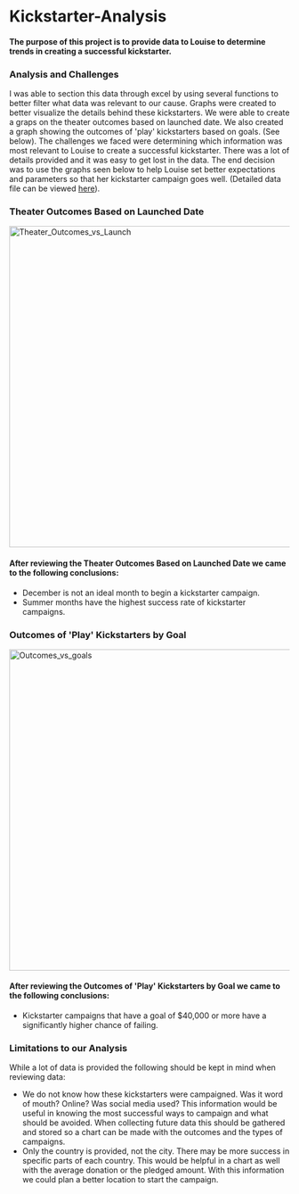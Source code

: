 # Kickstarter-Analysis
#### The purpose of this project is to provide data to Louise to determine trends in creating a successful kickstarter.


### Analysis and Challenges
  I was able to section this data through excel by using several functions to better filter what data was relevant to our cause. Graphs were created to better visualize the details behind these kickstarters. We were able to create a graps on the theater outcomes based on launched date. We also created a graph showing the outcomes of 'play' kickstarters based on goals. (See below). The challenges we faced were determining which information was most relevant to Louise to create a successful kickstarter. There was a lot of details provided and it was easy to get lost in the data. The end decision was to use the graphs seen below to help Louise set better expectations and parameters so that her kickstarter campaign goes well. (Detailed data file can be viewed [here](https://github.com/TorreyRawlings/kickstarter-analysis.git)).
  
  ### Theater Outcomes Based on Launched Date
  <img width="576" alt="Theater_Outcomes_vs_Launch" src="https://user-images.githubusercontent.com/103911529/166293305-666b35a8-7db8-4a3d-9466-22d640478e16.png">
  
 #### After reviewing the Theater Outcomes Based on Launched Date we came to the following conclusions:
  - December is not an ideal month to begin a kickstarter campaign. 
  - Summer months have the highest success rate of kickstarter campaigns.

### Outcomes of 'Play' Kickstarters by Goal
<img width="576" alt="Outcomes_vs_goals" src="https://user-images.githubusercontent.com/103911529/166293729-7f266eeb-0a6c-43b7-9616-ab1ce3ff2ef2.png">

 #### After reviewing the Outcomes of 'Play' Kickstarters by Goal we came to the following conclusions: 
  - Kickstarter campaigns that have a goal of $40,000 or more have a significantly higher chance of failing.

### Limitations to our Analysis
While a lot of data is provided the following should be kept in mind when reviewing data:
- We do not know how these kickstarters were campaigned. Was it word of mouth? Online? Was social media used? This information would be useful in knowing the most successful ways to campaign and what should be avoided. When collecting future data this should be gathered and stored so a chart can be made with the outcomes and the types of campaigns.
- Only the country is provided, not the city. There may be more success in specific parts of each country. This would be helpful in a chart as well with the average donation or the pledged amount. With this information we could plan a better location to start the campaign.
